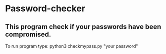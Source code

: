 # Password-checker

## This program check if your passwords have been compromised.

To run program type:
python3 checkmypass.py "your password"
